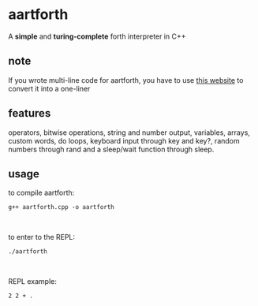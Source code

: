 # aartforth
A **simple** and **turing-complete** forth interpreter in C++
## note
If you wrote multi-line code for aartforth, you have to use [this website](https://24toolbox.com/newline-remover/) to convert it into a one-liner
## features
operators, bitwise operations, string and number output, variables, arrays, custom words, do loops, keyboard input through key and key?, random numbers through rand and a sleep/wait function through sleep.

## usage
to compile aartforth:
```
g++ aartforth.cpp -o aartforth
```
<br />

to enter to the REPL:
```
./aartforth
```

<br />

REPL example:
```forth
2 2 + .
```
